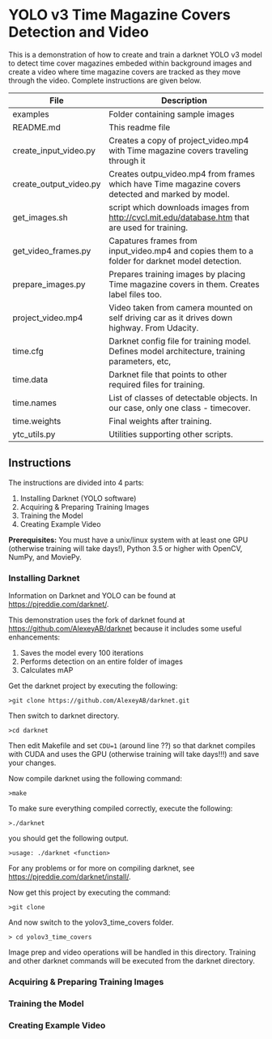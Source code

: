 YOLO v3 Time Magazine Covers Detection and Video
=========

This is a demonstration of how to create and train a darknet YOLO v3 model to detect time cover magazines embeded within background images and create a video where time magazine covers are tracked as they move through the video.  Complete instructions are given below.

File | Description
------------ | -------------
examples | Folder containing sample images
README.md | This readme file
create_input_video.py | Creates a copy of project_video.mp4 with Time magazine covers traveling through it
create_output_video.py | Creates outpu_video.mp4 from frames which have Time magazine covers detected and marked by model.
get_images.sh | script which downloads images from http://cvcl.mit.edu/database.htm that are used for training.
get_video_frames.py | Capatures frames from input_video.mp4 and copies them to a folder for darknet model detection.
prepare_images.py | Prepares training images by placing Time magazine covers in them.  Creates label files too.
project_video.mp4 | Video taken from camera mounted on self driving car as it drives down highway.  From Udacity.
time.cfg | Darknet config file for training model.  Defines model architecture, training parameters, etc,
time.data | Darknet file that points to other required files for training.
time.names | List of classes of detectable objects.  In our case, only one class - timecover.
time.weights | Final weights after training.
ytc_utils.py | Utilities supporting other scripts.




## Instructions
The instructions are divided into 4 parts:

1. Installing Darknet (YOLO software)
2. Acquiring & Preparing Training Images
3. Training the Model
4. Creating Example Video

**Prerequisites:**  You must have a unix/linux system with at least one GPU (otherwise training will take days!), Python 3.5 or higher with OpenCV, NumPy, and MoviePy.

### Installing Darknet 

Information on Darknet and YOLO can be found at https://pjreddie.com/darknet/.

This demonstration uses the fork of darknet found at https://github.com/AlexeyAB/darknet because it includes some useful enhancements:
1. Saves the model every 100 iterations
2. Performs detection on an entire folder of images
3. Calculates mAP

Get the darknet project by executing the following:

    >git clone https://github.com/AlexeyAB/darknet.git

Then switch to darknet directory.

    >cd darknet
    
Then edit Makefile and set `CDU=1` (around line ??) so that darknet compiles with CUDA and uses the GPU (otherwise training will take days!!!) and save your changes.

Now compile darknet using the following command:

    >make
    
To make sure everything compiled correctly, execute the following:

    >./darknet
    
you should get the following output.

    >usage: ./darknet <function>
    
For any problems or for more on compiling darknet, see https://pjreddie.com/darknet/install/.

Now get this project by executing the command:

    >git clone 

And now switch to the yolov3_time_covers folder.  

    > cd yolov3_time_covers

Image prep and video operations will be handled in this directory.  Training and other darknet commands will be executed from the darknet directory.

### Acquiring & Preparing Training Images


### Training the Model


### Creating Example Video


